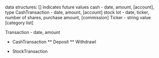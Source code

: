 data structures: [] indicates future values
cash - date, amount, [account], type
CashTransaction - date, amount, [account]
stock lot - date, ticker, number of shares, purchase amount, [commission]
Ticker - string value [category list]

Transaction - date, amount
* CashTransaction
** Deposit
** Withdrawl

* StockTransaction

